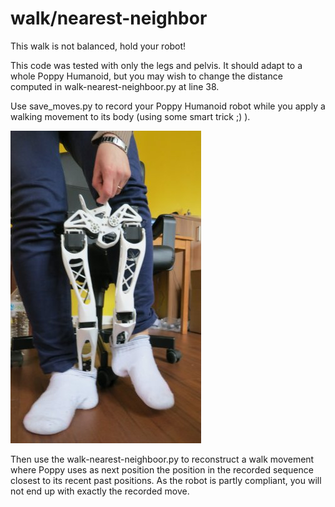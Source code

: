 # walk/nearest-neighbor
This walk is not balanced, hold your robot!

This code was tested with only the legs and pelvis. It should adapt to a whole Poppy Humanoid, but you may wish to change the distance computed in walk-nearest-neighboor.py at line 38.

Use save_moves.py to record your Poppy Humanoid robot while you apply a walking movement to its body (using some smart trick ;) ).

![](img/walk_record.JPG)  

Then use the walk-nearest-neighboor.py to reconstruct a walk movement where Poppy uses as next position the position in the recorded sequence closest to its recent past positions.
As the robot is partly compliant, you will not end up with exactly the recorded move.
